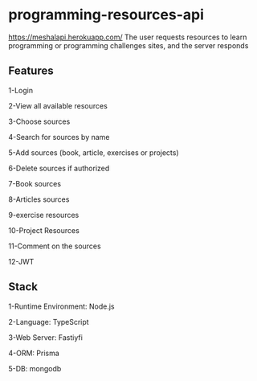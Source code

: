 

# programming-resources-api
https://meshalapi.herokuapp.com/
The user requests resources to learn programming or programming challenges sites, and the server responds


## Features
1-Login 

2-View all available resources

3-Choose sources

4-Search for sources by name

5-Add sources (book, article, exercises or projects)

6-Delete sources if authorized

7-Book sources

8-Articles sources

9-exercise resources

10-Project Resources

11-Comment on the sources

12-JWT




## Stack

1-Runtime Environment: Node.js

2-Language: TypeScript

3-Web Server: Fastiyfi

4-ORM: Prisma 

5-DB: mongodb
